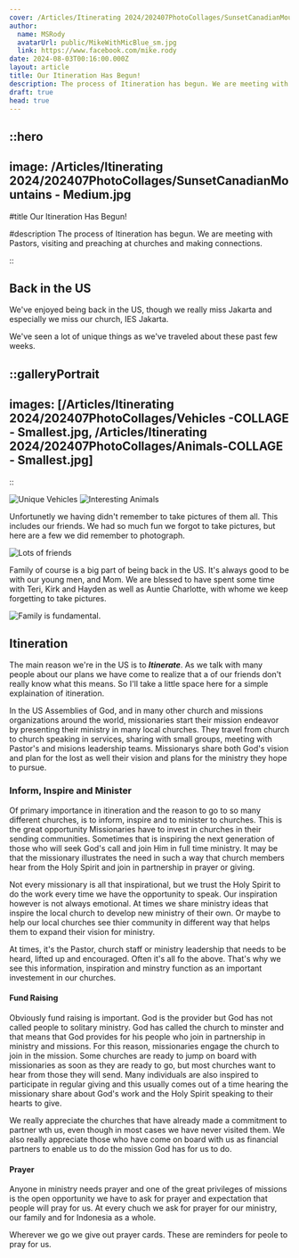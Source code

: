 ```yaml
---
cover: /Articles/Itinerating 2024/202407PhotoCollages/SunsetCanadianMountains - Medium.jpg
author:
  name: MSRody
  avatarUrl: public/MikeWithMicBlue_sm.jpg
  link: https://www.facebook.com/mike.rody
date: 2024-08-03T00:16:00.000Z
layout: article
title: Our Itineration Has Begun!
description: The process of Itineration has begun. We are meeting with Pastors, visiting and preaching at churches and making connections.
draft: true
head: true
---
```


::hero
---
image: /Articles/Itinerating 2024/202407PhotoCollages/SunsetCanadianMountains - Medium.jpg
---
#title
Our Itineration Has Begun!

#description
The process of Itineration has begun. We are meeting with Pastors, visiting and preaching at churches and making connections.

::

## Back in the US

We've enjoyed being back in the US, though we really miss Jakarta and especially we miss our church, IES Jakarta.

We've seen a lot of unique things as we've traveled about these past few weeks.  

::galleryPortrait
---
images: [/Articles/Itinerating 2024/202407PhotoCollages/Vehicles -COLLAGE - Smallest.jpg, /Articles/Itinerating 2024/202407PhotoCollages/Animals-COLLAGE - Smallest.jpg]
---

::



![Unique Vehicles](/Articles/Itinerating%202024/202407PhotoCollages/Vehicles%20-COLLAGE%20-%20Smallest.jpg "*Lots of unique vehicles.*") ![Interesting Animals](/Articles/Itinerating%202024/202407PhotoCollages/Animals-COLLAGE%20-%20Smallest.jpg "*So many interesting animals.*")


Unfortunetly we having didn't remember to take pictures of them all. This includes our friends.  We had so much fun we forgot to take pictures, but here are a few we did remember to photograph.

![Lots of friends](/Articles/Itinerating%202024/202407PhotoCollages/Friends%20-COLLAGE%20-%20Smallest.jpg "*We've seen lots of friends*")
 


Family of course is a big part of being back in the US. It's always good to be with our young men, and Mom. We are blessed to have spent some time with Teri, Kirk and Hayden as well as Auntie Charlotte, with whome we keep forgetting to take pictures.  

![Family is fundamental.](/Articles/Itinerating%202024/202407PhotoCollages/Family_COLLAGE%20-%20Smallest.jpg "*Great to be with family.*")


## Itineration

The main reason we're in the US is to ***Itinerate***. As we talk with many people about our plans we have come to realize that a of our friends don't really know what this means. So I'll take a little space here for a simple explaination of itineration.

In the US Assemblies of God, and in many other church and missions organizations around the world, missionaries start their mission endeavor by presenting their ministry in many local churches. They travel from church to church speaking in services, sharing with small groups, meeting with Pastor's and misions leadership teams. Missionarys share both God's vision and plan for the lost as well their vision and plans for the ministry they hope to pursue. 

### Inform, Inspire and Minister

Of primary importance in itineration and the reason to go to so many different churches, is to inform, inspire and to minister to churches. This is the great opportunity Missionaries have to invest in churches in their sending communities. Sometimes that is inspiring the next generation of those who will seek God's call and join Him in full time ministry. It may be that the missionary illustrates the need in such a way that church members hear from the Holy Spirit and join in partnership in prayer or giving.  

Not every missionary is all that inspirational, but we trust the Holy Spirit to do the work every time we have the opportunity to speak. Our inspiration however is not always emotional.  At times we share ministry ideas that inspire the local church to develop new ministry of their own. Or maybe to help our local churches see thier community in different way that helps them to expand their vision for ministry.

At times, it's the Pastor, church staff or ministry leadership that needs to be heard, lifted up and encouraged.  Often it's all fo the above. That's why we see this information, inspiration and minstry function as an important investement in our churches. 


#### Fund Raising

Obviously fund raising is important. God is the provider but God has not called people to solitary ministry. God has called the church to minster and that means that God provides for his people who join in partnership in ministry and missions. For this reason, missionaries engage the church to join in the mission.  Some churches are ready to jump on board with missionaries as soon as they are ready to go, but most churches want to hear from those they will send.  Many individuals are also inspired to participate in regular giving and this usually comes out of a time hearing the missionary share about God's work and the Holy Spirit speaking to their hearts to give.

We really appreciate the churches that have already made a commitment to partner wth us, even though in most cases we have never visited them.  We also really appreciate those who have come on board with us as financial partners to enable us to do the mission God has for us to do.



#### Prayer

Anyone in ministry needs prayer and one of the great privileges of missions is the open opportunity we have to ask for prayer and expectation that people will pray for us.  At every chuch we ask for prayer for our ministry, our family and for Indonesia as a whole.

Wherever we go we give out prayer cards.  These are reminders for peole to pray for us.